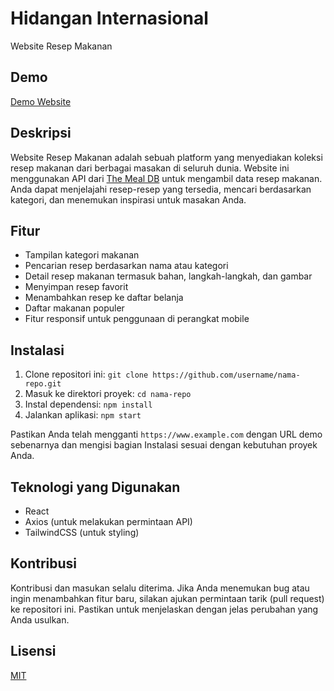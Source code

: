 # Hidangan Internasional

Website Resep Makanan

## Demo

[Demo Website](https://www.example.com)

## Deskripsi

Website Resep Makanan adalah sebuah platform yang menyediakan koleksi resep makanan dari berbagai masakan di seluruh dunia. Website ini menggunakan API dari [The Meal DB](https://www.themealdb.com/api.php) untuk mengambil data resep makanan. Anda dapat menjelajahi resep-resep yang tersedia, mencari berdasarkan kategori, dan menemukan inspirasi untuk masakan Anda.

## Fitur

- Tampilan kategori makanan
- Pencarian resep berdasarkan nama atau kategori
- Detail resep makanan termasuk bahan, langkah-langkah, dan gambar
- Menyimpan resep favorit
- Menambahkan resep ke daftar belanja
- Daftar makanan populer
- Fitur responsif untuk penggunaan di perangkat mobile

## Instalasi

1. Clone repositori ini: `git clone https://github.com/username/nama-repo.git`
2. Masuk ke direktori proyek: `cd nama-repo`
3. Instal dependensi: `npm install`
4. Jalankan aplikasi: `npm start`

Pastikan Anda telah mengganti `https://www.example.com` dengan URL demo sebenarnya dan mengisi bagian Instalasi sesuai dengan kebutuhan proyek Anda.

## Teknologi yang Digunakan

- React
- Axios (untuk melakukan permintaan API)
- TailwindCSS (untuk styling)

## Kontribusi

Kontribusi dan masukan selalu diterima. Jika Anda menemukan bug atau ingin menambahkan fitur baru, silakan ajukan permintaan tarik (pull request) ke repositori ini. Pastikan untuk menjelaskan dengan jelas perubahan yang Anda usulkan.

## Lisensi

[MIT](https://opensource.org/licenses/MIT)
